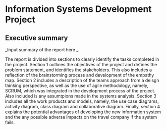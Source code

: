 # Information Systems Development Project 

## Executive summary

_Input summary of the report here _ 

The report is divided into sections to clearly identify the tasks completed in the project. Section 1 outlines the objectives of the project and defines the problem statement, and identifies the stakeholders. This also includes a reflection of the brainstorming process and development of the empathy map. Section 2 includes a description of the teams approach from a deisgn thinking perspective, as well as the use of agile methodology, namely, SCRUM, which was integrated in the development process of the project. Also included is any assumtpions made in the systems analysis. Section 3 includes all the work products and models, namely, the use case diagrams, activity diagram, class diagram and collaborative diagram. Finally, section 4 explains the potential advantages of developing the new information system and the any possible adverse impacts on the travel company if the system fails. 
